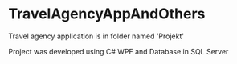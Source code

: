 # TravelAgencyAppAndOthers

Travel agency application is in folder named 'Projekt'

Project was developed using C# WPF and Database in SQL Server
